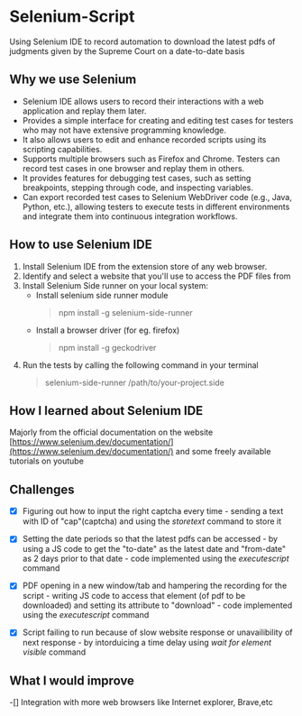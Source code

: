 # Selenium-Script #

Using Selenium IDE to record automation to download the latest pdfs of judgments given by the Supreme Court on a date-to-date basis


## Why we use Selenium ##

- Selenium IDE allows users to record their interactions with a web application and replay them later. 
- Provides a simple interface for creating and editing test cases for testers who may not have extensive programming knowledge.
- It also allows users to edit and enhance recorded scripts using its scripting capabilities. 
- Supports multiple browsers such as Firefox and Chrome. Testers can record test cases in one browser and replay them in others.
- It provides features for debugging test cases, such as setting breakpoints, stepping through code, and inspecting variables. 
- Can export recorded test cases to Selenium WebDriver code (e.g., Java, Python, etc.), allowing testers to execute tests in different environments and integrate them into continuous integration workflows.

## How to use Selenium IDE ## 

1. Install Selenium IDE from the extension store of any web browser.
2. Identify and select a website that you'll use to access the PDF files from
3. Install Selenium Side runner on your local system:
   - Install selenium side runner module
       > npm install -g selenium-side-runner
   - Install a browser driver (for eg. firefox)
       > npm install -g geckodriver
4. Run the tests by calling the following command in your terminal
     > selenium-side-runner /path/to/your-project.side
     
## How I learned about Selenium IDE ##

Majorly from the official documentation on the website [https://www.selenium.dev/documentation/](https://www.selenium.dev/documentation/) and some freely available tutorials on youtube


## Challenges ##
- [x] Figuring out how to input the right captcha every time - sending a text with ID of "cap"(captcha) and using the _storetext_ command to store it
- [x] Setting the date periods so that the latest pdfs can be accessed - by using a JS code to get the "to-date" as the latest date and "from-date" as 2 days prior to that date - code implemented using the    _executescript_ command
- [x] PDF opening in a new window/tab and hampering the recording for the script - writing JS code to access that element (of pdf to be downloaded) and setting its attribute to "download" - code implemented using the    _executescript_ command
- [x] Script failing to run because of slow website response or unavailibility of next response - by intorduicing a time delay using _wait for element visible_ command


## What I would improve ##

-[] Integration with more web browsers like Internet explorer, Brave,etc



